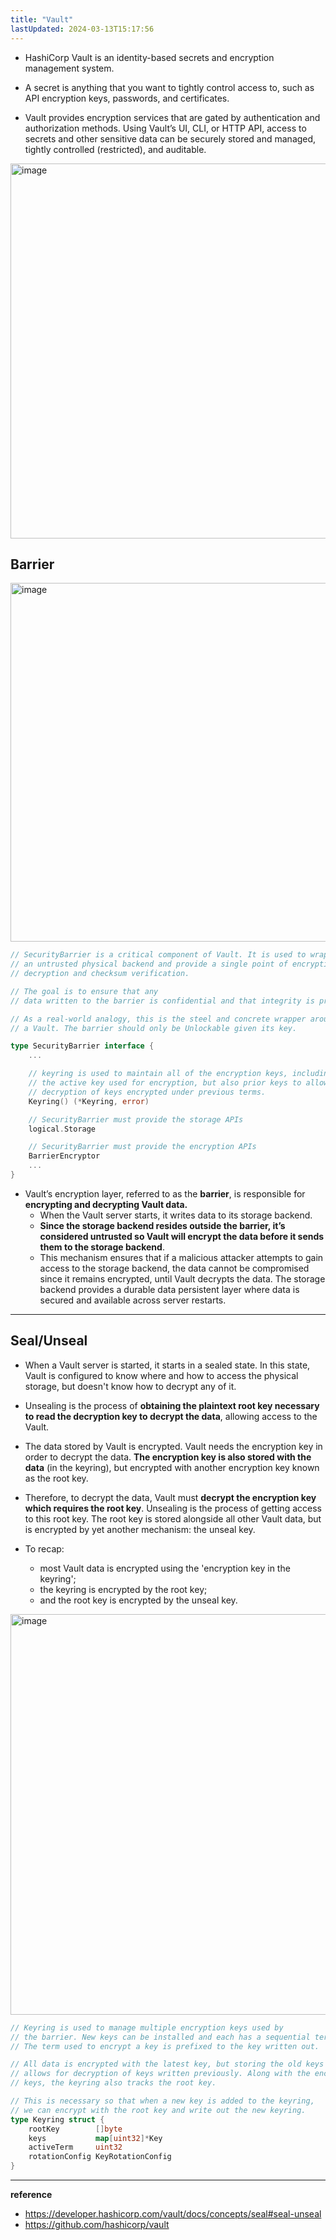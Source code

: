 ```yaml
---
title: "Vault"
lastUpdated: 2024-03-13T15:17:56
---
```


- HashiCorp Vault is an identity-based secrets and encryption management system.

- A secret is anything that you want to tightly control access to, such as API encryption keys, passwords, and certificates. 

- Vault provides encryption services that are gated by authentication and authorization methods. Using Vault’s UI, CLI, or HTTP API, access to secrets and other sensitive data can be securely stored and managed, tightly controlled (restricted), and auditable.

<img width="600" alt="image" src="https://github.com/rlaisqls/TIL/assets/81006587/c9fc5830-d5e2-466b-93d9-de3939beed9c">

## Barrier

<img width="574" alt="image" src="https://github.com/rlaisqls/TIL/assets/81006587/293d325e-b350-4321-bd92-c6d6eb4d7aec">

```go
// SecurityBarrier is a critical component of Vault. It is used to wrap
// an untrusted physical backend and provide a single point of encryption,
// decryption and checksum verification. 

// The goal is to ensure that any
// data written to the barrier is confidential and that integrity is preserved.

// As a real-world analogy, this is the steel and concrete wrapper around
// a Vault. The barrier should only be Unlockable given its key.

type SecurityBarrier interface {
    ...

	// keyring is used to maintain all of the encryption keys, including
	// the active key used for encryption, but also prior keys to allow
	// decryption of keys encrypted under previous terms.
	Keyring() (*Keyring, error)

	// SecurityBarrier must provide the storage APIs
	logical.Storage

	// SecurityBarrier must provide the encryption APIs
	BarrierEncryptor
    ...
}
```

- Vault’s encryption layer, referred to as the **barrier**, is responsible for **encrypting and decrypting Vault data.**
  - When the Vault server starts, it writes data to its storage backend.
  - **Since the storage backend resides outside the barrier, it’s considered untrusted so Vault will encrypt the data before it sends them to the storage backend**.
  - This mechanism ensures that if a malicious attacker attempts to gain access to the storage backend, the data cannot be compromised since it remains encrypted, until Vault decrypts the data. The storage backend provides a durable data persistent layer where data is secured and available across server restarts.

---

## Seal/Unseal

- When a Vault server is started, it starts in a sealed state. In this state, Vault is configured to know where and how to access the physical storage, but doesn't know how to decrypt any of it.

- Unsealing is the process of **obtaining the plaintext root key necessary to read the decryption key to decrypt the data**, allowing access to the Vault.

- The data stored by Vault is encrypted. Vault needs the encryption key in order to decrypt the data. **The encryption key is also stored with the data** (in the keyring), but encrypted with another encryption key known as the root key.

- Therefore, to decrypt the data, Vault must **decrypt the encryption key which requires the root key**. Unsealing is the process of getting access to this root key. The root key is stored alongside all other Vault data, but is encrypted by yet another mechanism: the unseal key.

- To recap:
  - most Vault data is encrypted using the 'encryption key in the keyring';
  - the keyring is encrypted by the root key;
  - and the root key is encrypted by the unseal key.

<img width="641" alt="image" src="https://github.com/rlaisqls/TIL/assets/81006587/d5b59519-c7da-4715-a94d-cb79bb608b07">


```go
// Keyring is used to manage multiple encryption keys used by
// the barrier. New keys can be installed and each has a sequential term.
// The term used to encrypt a key is prefixed to the key written out.

// All data is encrypted with the latest key, but storing the old keys
// allows for decryption of keys written previously. Along with the encryption
// keys, the keyring also tracks the root key. 

// This is necessary so that when a new key is added to the keyring, 
// we can encrypt with the root key and write out the new keyring.
type Keyring struct {
	rootKey        []byte
	keys           map[uint32]*Key
	activeTerm     uint32
	rotationConfig KeyRotationConfig
}
```

---
**reference**
- https://developer.hashicorp.com/vault/docs/concepts/seal#seal-unseal
- https://github.com/hashicorp/vault